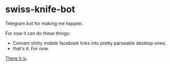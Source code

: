 # swiss-knife-bot
Telegram bot for making me happier.

For now it can do these things:
- Convert shitty mobile facebook links into pretty parseable desktop ones;
- that's it. For now.

[There it is](https://t.me/swiss_knife_bot).
